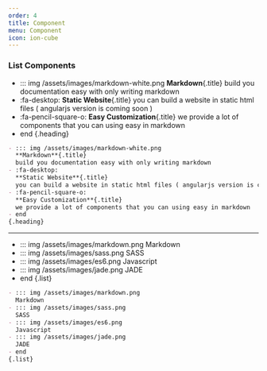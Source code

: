 ```yaml
---
order: 4
title: Component
menu: Component
icon: ion-cube
---
```


### List Components

- ::: img /assets/images/markdown-white.png
  **Markdown**{.title}
  build you documentation easy with only writing markdown
- :fa-desktop: 
  **Static Website**{.title}
  you can build a website in static html files ( angularjs version is coming soon )
- :fa-pencil-square-o:
  **Easy Customization**{.title}
  we provide a lot of components that you can using easy in markdown
- end
{.heading}

```markdown
- ::: img /assets/images/markdown-white.png
  **Markdown**{.title}
  build you documentation easy with only writing markdown
- :fa-desktop: 
  **Static Website**{.title}
  you can build a website in static html files ( angularjs version is coming soon )
- :fa-pencil-square-o:
  **Easy Customization**{.title}
  we provide a lot of components that you can using easy in markdown
- end
{.heading}
```

---


- ::: img /assets/images/markdown.png
  Markdown
- ::: img /assets/images/sass.png
  SASS
- ::: img /assets/images/es6.png
  Javascript
- ::: img /assets/images/jade.png
  JADE
- end
{.list}

```markdown
- ::: img /assets/images/markdown.png
  Markdown
- ::: img /assets/images/sass.png
  SASS
- ::: img /assets/images/es6.png
  Javascript
- ::: img /assets/images/jade.png
  JADE
- end
{.list}
```